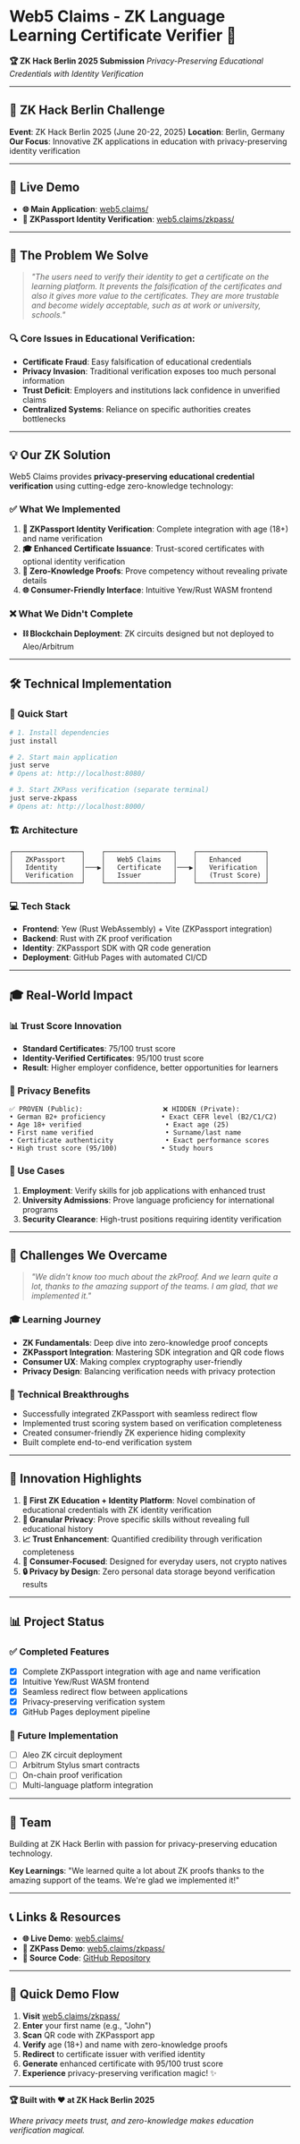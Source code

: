 # Web5 Claims - ZK Language Learning Certificate Verifier 🛂

**🏆 ZK Hack Berlin 2025 Submission**
*Privacy-Preserving Educational Credentials with Identity Verification*

---

## 🎯 **ZK Hack Berlin Challenge**

**Event**: ZK Hack Berlin 2025 (June 20-22, 2025)
**Location**: Berlin, Germany
**Our Focus**: Innovative ZK applications in education with privacy-preserving identity verification

---

## 🚀 **Live Demo**

- **🌐 Main Application**: [web5.claims/](https://web5.claims/)
- **🛂 ZKPassport Identity Verification**: [web5.claims/zkpass/](https://web5.claims/zkpass/)

---

## 🎯 **The Problem We Solve**

> *"The users need to verify their identity to get a certificate on the learning platform. It prevents the falsification of the certificates and also it gives more value to the certificates. They are more trustable and become widely acceptable, such as at work or university, schools."*

### 🔍 **Core Issues in Educational Verification**:
- **Certificate Fraud**: Easy falsification of educational credentials
- **Privacy Invasion**: Traditional verification exposes too much personal information
- **Trust Deficit**: Employers and institutions lack confidence in unverified claims
- **Centralized Systems**: Reliance on specific authorities creates bottlenecks

---

## 💡 **Our ZK Solution**

Web5 Claims provides **privacy-preserving educational credential verification** using cutting-edge zero-knowledge technology:

### ✅ **What We Implemented**
1. **🛂 ZKPassport Identity Verification**: Complete integration with age (18+) and name verification
2. **🎓 Enhanced Certificate Issuance**: Trust-scored certificates with optional identity verification
3. **🔐 Zero-Knowledge Proofs**: Prove competency without revealing private details
4. **🌐 Consumer-Friendly Interface**: Intuitive Yew/Rust WASM frontend

### ❌ **What We Didn't Complete**
- **⛓️ Blockchain Deployment**: ZK circuits designed but not deployed to Aleo/Arbitrum

---

## 🛠 **Technical Implementation**

### **🔧 Quick Start**
```bash
# 1. Install dependencies
just install

# 2. Start main application
just serve
# Opens at: http://localhost:8080/

# 3. Start ZKPass verification (separate terminal)
just serve-zkpass
# Opens at: http://localhost:8000/
```

### **🏗️ Architecture**
```
┌─────────────────┐    ┌─────────────────┐    ┌─────────────────┐
│   ZKPassport    │    │   Web5 Claims   │    │   Enhanced      │
│   Identity      │───▶│   Certificate   │───▶│   Verification  │
│   Verification  │    │   Issuer        │    │   (Trust Score) │
└─────────────────┘    └─────────────────┘    └─────────────────┘
```

### **💻 Tech Stack**
- **Frontend**: Yew (Rust WebAssembly) + Vite (ZKPassport integration)
- **Backend**: Rust with ZK proof verification
- **Identity**: ZKPassport SDK with QR code generation
- **Deployment**: GitHub Pages with automated CI/CD

---

## 🎓 **Real-World Impact**

### **📊 Trust Score Innovation**
- **Standard Certificates**: 75/100 trust score
- **Identity-Verified Certificates**: 95/100 trust score
- **Result**: Higher employer confidence, better opportunities for learners

### **🔐 Privacy Benefits**
```
✅ PROVEN (Public):                    ❌ HIDDEN (Private):
• German B2+ proficiency              • Exact CEFR level (B2/C1/C2)
• Age 18+ verified                     • Exact age (25)
• First name verified                  • Surname/last name
• Certificate authenticity             • Exact performance scores
• High trust score (95/100)           • Study hours
```

### **💼 Use Cases**
1. **Employment**: Verify skills for job applications with enhanced trust
2. **University Admissions**: Prove language proficiency for international programs
3. **Security Clearance**: High-trust positions requiring identity verification

---

## 🚧 **Challenges We Overcame**

> *"We didn't know too much about the zkProof. And we learn quite a lot, thanks to the amazing support of the teams. I am glad, that we implemented it."*

### **🎓 Learning Journey**
- **ZK Fundamentals**: Deep dive into zero-knowledge proof concepts
- **ZKPassport Integration**: Mastering SDK integration and QR code flows
- **Consumer UX**: Making complex cryptography user-friendly
- **Privacy Design**: Balancing verification needs with privacy protection

### **💪 Technical Breakthroughs**
- Successfully integrated ZKPassport with seamless redirect flow
- Implemented trust scoring system based on verification completeness
- Created consumer-friendly ZK experience hiding complexity
- Built complete end-to-end verification system

---

## 🌟 **Innovation Highlights**

1. **🥇 First ZK Education + Identity Platform**: Novel combination of educational credentials with ZK identity verification
2. **🎯 Granular Privacy**: Prove specific skills without revealing full educational history
3. **📈 Trust Enhancement**: Quantified credibility through verification completeness
4. **👥 Consumer-Focused**: Designed for everyday users, not crypto natives
5. **🔒 Privacy by Design**: Zero personal data storage beyond verification results

---

## 📊 **Project Status**

### **✅ Completed Features**
- [x] Complete ZKPassport integration with age and name verification
- [x] Intuitive Yew/Rust WASM frontend
- [x] Seamless redirect flow between applications
- [x] Privacy-preserving verification system
- [x] GitHub Pages deployment pipeline

### **🔄 Future Implementation**
- [ ] Aleo ZK circuit deployment
- [ ] Arbitrum Stylus smart contracts
- [ ] On-chain proof verification
- [ ] Multi-language platform integration

---

## 🤝 **Team**

Building at ZK Hack Berlin with passion for privacy-preserving education technology.

**Key Learnings**: "We learned quite a lot about ZK proofs thanks to the amazing support of the teams. We're glad we implemented it!"

---

## 📞 **Links & Resources**

- **🌐 Live Demo**: [web5.claims/](https://web5.claims/)
- **🛂 ZKPass Demo**: [web5.claims/zkpass/](https://web5.claims/zkpass/)
- **📁 Source Code**: [GitHub Repository](https://github.com/konnektoren/web5claims)

---

## 🚀 **Quick Demo Flow**

1. **Visit** [web5.claims/zkpass/](https://web5.claims/zkpass/)
2. **Enter** your first name (e.g., "John")
3. **Scan** QR code with ZKPassport app
4. **Verify** age (18+) and name with zero-knowledge proofs
5. **Redirect** to certificate issuer with verified identity
6. **Generate** enhanced certificate with 95/100 trust score
7. **Experience** privacy-preserving verification magic! ✨

---

**🏆 Built with ❤️ at ZK Hack Berlin 2025**

*Where privacy meets trust, and zero-knowledge makes education verification magical.*
